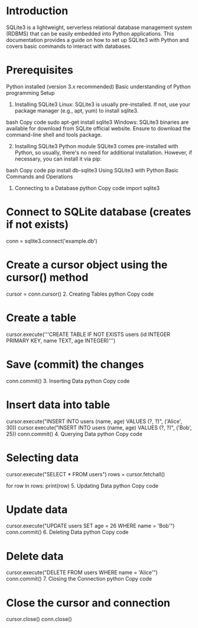# Introduction

SQLite3 is a lightweight, serverless relational database management system (RDBMS) that can be easily embedded into Python applications. This documentation provides a guide on how to set up SQLite3 with Python and covers basic commands to interact with databases.

# Prerequisites

Python installed (version 3.x recommended)
Basic understanding of Python programming
Setup

1. Installing SQLite3
   Linux: SQLite3 is usually pre-installed. If not, use your package manager (e.g., apt, yum) to install sqlite3.

bash
Copy code
sudo apt-get install sqlite3
Windows: SQLite3 binaries are available for download from SQLite official website. Ensure to download the command-line shell and tools package.

2. Installing SQLite3 Python module
   SQLite3 comes pre-installed with Python, so usually, there's no need for additional installation. However, if necessary, you can install it via pip:

bash
Copy code
pip install db-sqlite3
Using SQLite3 with Python
Basic Commands and Operations

1. Connecting to a Database
   python
   Copy code
   import sqlite3

# Connect to SQLite database (creates if not exists)

conn = sqlite3.connect('example.db')

# Create a cursor object using the cursor() method

cursor = conn.cursor() 2. Creating Tables
python
Copy code

# Create a table

cursor.execute('''CREATE TABLE IF NOT EXISTS users
(id INTEGER PRIMARY KEY, name TEXT, age INTEGER)''')

# Save (commit) the changes

conn.commit() 3. Inserting Data
python
Copy code

# Insert data into table

cursor.execute("INSERT INTO users (name, age) VALUES (?, ?)", ('Alice', 30))
cursor.execute("INSERT INTO users (name, age) VALUES (?, ?)", ('Bob', 25))
conn.commit() 4. Querying Data
python
Copy code

# Selecting data

cursor.execute("SELECT \* FROM users")
rows = cursor.fetchall()

for row in rows:
print(row) 5. Updating Data
python
Copy code

# Update data

cursor.execute("UPDATE users SET age = 26 WHERE name = 'Bob'")
conn.commit() 6. Deleting Data
python
Copy code

# Delete data

cursor.execute("DELETE FROM users WHERE name = 'Alice'")
conn.commit() 7. Closing the Connection
python
Copy code

# Close the cursor and connection

cursor.close()
conn.close()
